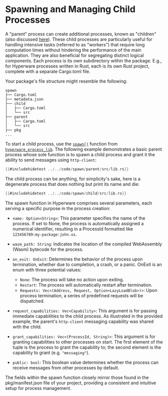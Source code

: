 # Spawning and Managing Child Processes

A "parent" process can create additional processes, known as "children" (also discussed [here](../system/process/processes.md#spawning-child-processes)).
These child processes are particularly useful for handling intensive tasks (referred to as "workers") that require long computation times without hindering the performance of the main application.
They are also beneficial for segregating distinct logical components.
Each process is its own subdirectory within the package.
E.g., for Hyperware processes written in Rust, each is its own Rust project, complete with a separate Cargo.toml file.

Your package's file structure might resemble the following:

```
spawn
├── Cargo.toml
├── metadata.json
├── child
│   ├── Cargo.toml
│   └── src
├── parent
│   ├── Cargo.toml
│   └── src
├── pkg
...
```
To start a child process, use the [`spawn()`](https://docs.rs/hyperware_process_lib/latest/hyperware_process_lib/fn.spawn.html) function from [`hyperware_process_lib`](https://github.com/hyperware-ai/process_lib).
The following example demonstrates a basic parent process whose sole function is to spawn a child process and grant it the ability to send messages using `http-client`:
```rust
{{#includehidetest ../../code/spawn/parent/src/lib.rs}}
```

The child process can be anything, for simplicity's sake, here is a degenerate process that does nothing but print its name and die:
```rust
{{#includehidetest ../../code/spawn/child/src/lib.rs}}
```
The spawn function in Hyperware comprises several parameters, each serving a specific purpose in the process creation:

- `name: Option<String>`: This parameter specifies the name of the process.
If set to None, the process is automatically assigned a numerical identifier, resulting in a ProcessId formatted like `123456789:my-package:john.os`.

- `wasm_path: String`: Indicates the location of the compiled WebAssembly (Wasm) bytecode for the process.

- `on_exit: OnExit`: Determines the behavior of the process upon termination, whether due to completion, a crash, or a panic.
OnExit is an enum with three potential values:

  - `None`: The process will take no action upon exiting.
  - `Restart`: The process will automatically restart after termination.
  - `Requests: Vec<(Address, Request, Option<LazyLoadBlob>)>`: Upon process termination, a series of predefined requests will be dispatched.
- `request_capabilities: Vec<Capability>`: This argument is for passing immediate capabilities to the child process.
   As illustrated in the provided example, the parent's `http-client` messaging capability was shared with the child.

- `grant_capabilities: Vec<(ProcessId, String)>`: This argument is for granting capabilities to other processes on start.
  The first element of the tuple is the process to grant the capability to; the second element is the capability to grant (e.g. `"messaging"`).

- `public: bool`: This boolean value determines whether the process can receive messages from other processes by default.

The fields within the spawn function closely mirror those found in the pkg/manifest.json file of your project, providing a consistent and intuitive setup for process management.
